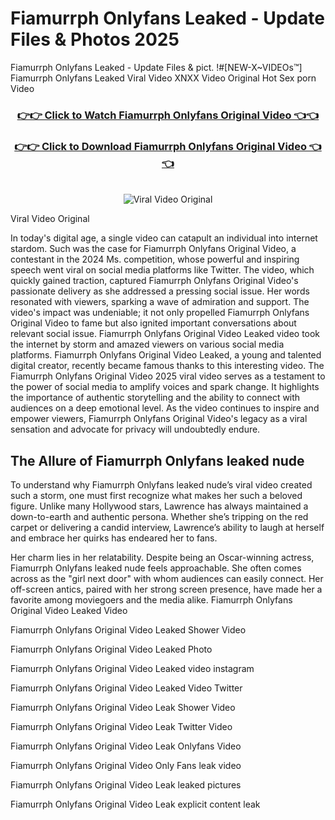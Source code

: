 # Fiamurrph Onlyfans Leaked - Update Files & Photos 2025

Fiamurrph Onlyfans Leaked - Update Files & pict. !#[NEW-X~VIDEOs™] Fiamurrph Onlyfans Leaked Viral Video XNXX Video Original Hot Sex porn Video
<br>
<div align="center">
<h3><a href="https://links2leaks.com?utm_source=fiamurrph&utm_medium=gitlong" rel="nofollow">👉👉 Click to Watch Fiamurrph Onlyfans Original Video 👈👈</a></h3>
<h3><a href="https://links2leaks.com?utm_source=fiamurrph&utm_medium=gitlong" rel="nofollow">👉👉 Click to Download Fiamurrph Onlyfans Original Video 👈👈</a></h3>
<br>
<a href="https://links2leaks.com?utm_source=fiamurrph&utm_medium=gitlong" rel="nofollow"><img src="https://i.ibb.co/Gkj2r4b/banner.png" alt="Viral Video Original" style="max-width: 100%; display: inline-block;" data-target="animated-image.originalImage"></a>
</div>

Viral Video Original

In today's digital age, a single video can catapult an individual into internet stardom. Such was the case for Fiamurrph Onlyfans Original Video, a contestant in the 2024 Ms. competition, whose powerful and inspiring speech went viral on social media platforms like Twitter.
The video, which quickly gained traction, captured Fiamurrph Onlyfans Original Video's passionate delivery as she addressed a pressing social issue. Her words resonated with viewers, sparking a wave of admiration and support. The video's impact was undeniable; it not only propelled Fiamurrph Onlyfans Original Video to fame but also ignited important conversations about relevant social issue.
Fiamurrph Onlyfans Original Video Leaked video took the internet by storm and amazed viewers on various social media platforms. Fiamurrph Onlyfans Original Video Leaked, a young and talented digital creator, recently became famous thanks to this interesting video.
The Fiamurrph Onlyfans Original Video 2025 viral video serves as a testament to the power of social media to amplify voices and spark change. It highlights the importance of authentic storytelling and the ability to connect with audiences on a deep emotional level. As the video continues to inspire and empower viewers, Fiamurrph Onlyfans Original Video's legacy as a viral sensation and advocate for privacy will undoubtedly endure.

<h2>The Allure of Fiamurrph Onlyfans leaked nude</h2>


To understand why Fiamurrph Onlyfans leaked nude’s viral video created such a storm, one must first recognize what makes her such a beloved figure. Unlike many Hollywood stars, Lawrence has always maintained a down-to-earth and authentic persona. Whether she’s tripping on the red carpet or delivering a candid interview, Lawrence’s ability to laugh at herself and embrace her quirks has endeared her to fans.

Her charm lies in her relatability. Despite being an Oscar-winning actress, Fiamurrph Onlyfans leaked nude feels approachable. She often comes across as the "girl next door" with whom audiences can easily connect. Her off-screen antics, paired with her strong screen presence, have made her a favorite among moviegoers and the media alike.
Fiamurrph Onlyfans Original Video Leaked Video

Fiamurrph Onlyfans Original Video Leaked Shower Video

Fiamurrph Onlyfans Original Video Leaked Photo

Fiamurrph Onlyfans Original Video Leaked video instagram

Fiamurrph Onlyfans Original Video Leaked Video Twitter

Fiamurrph Onlyfans Original Video Leak Shower Video

Fiamurrph Onlyfans Original Video Leak Twitter Video

Fiamurrph Onlyfans Original Video Leak Onlyfans Video

Fiamurrph Onlyfans Original Video Only Fans leak video

Fiamurrph Onlyfans Original Video Leak leaked pictures

Fiamurrph Onlyfans Original Video Leak explicit content leak